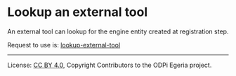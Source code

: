 <!-- SPDX-License-Identifier: CC-BY-4.0 -->
<!-- Copyright Contributors to the ODPi Egeria project. -->

# Lookup an external tool

An external tool can lookup for the engine entity created at registration step.

Request to use is: [lookup-external-tool](../../data-engine-server/docs/scenarios/lookup-registration.md)


----
License: [CC BY 4.0](https://creativecommons.org/licenses/by/4.0/),
Copyright Contributors to the ODPi Egeria project.